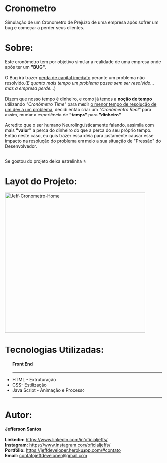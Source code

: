 # Cronometro
 Simulação de um Cronometro de Prejuízo de uma empresa após sofrer um bug e começar a perder seus clientes.

# Sobre:
  <p>Este cronômetro tem por objetivo simular a realidade de uma empresa onde após ter um <b>"BUG"</b>.
  <br><br>
  O Bug irá trazer <u>perda de capital imediato</u> perante um problema não resolvido.(<i>E quanto mais tempo um problema passa sem ser resolvido... mas a empresa perde...</i>)
  <br><br>
  Dizem que nosso tempo é dinheiro, e como já temos a <b>noção de tempo</b> utilizando <i>"Cronômetro Time"</i> para medir <u>o menor tempo de resolução de um dev a um problema</u>, decidi então criar um <i>"Cronômentro Real"</i> para assim, mudar a experiência de <b>"tempo"</b> para <b>"dinheiro"</b>.
  <br><br>
  Acredito que o ser humano Neurolinguísticamente falando, assimila com mais <b>"valor"</b> a perca do dinheiro do que a perca do seu próprio tempo. Então neste caso, eu quis trazer essa idéia para justamente causar esse impacto na resolução do problema em meio a sua situação de "Pressão" do Desenvolvedor.</p>
  <br>
  Se gostou do projeto deixa estrelinha &#10031;

# Layot do Projeto:

  <div>
    <img alt="Jeff-Cronometro-Home" src="https://media.discordapp.net/attachments/931374383203758090/956558748221046784/unknown.png?width=860&height=449" style= "object-fit:    contain;       width: 450px; height: auto; " > 
  </div>

# Tecnologias Utilizadas:

  <ul>
    <h4> Front End</h4>
    <hr>
    <li>HTML - Extruturação</li>
    <li>CSS- Estilização</li>
    <li>Java Script - Animação e Processo</li>
   	<hr>
  </ul>


# Autor:
  <strong>Jefferson Santos</strong> <br>
  <br>
  <strong>Linkedin:</strong> https://www.linkedin.com/in/oficialjeffs/ <br>
  <strong>Instagram:</strong> https://www.instagram.com/oficialjeffs/ <br>
  <strong>Portfólio:</strong> https://jeffdeveloper.herokuapp.com/#contato <br>
  <strong>Email:</strong> contatojeffdeveloper@gmail.com
  